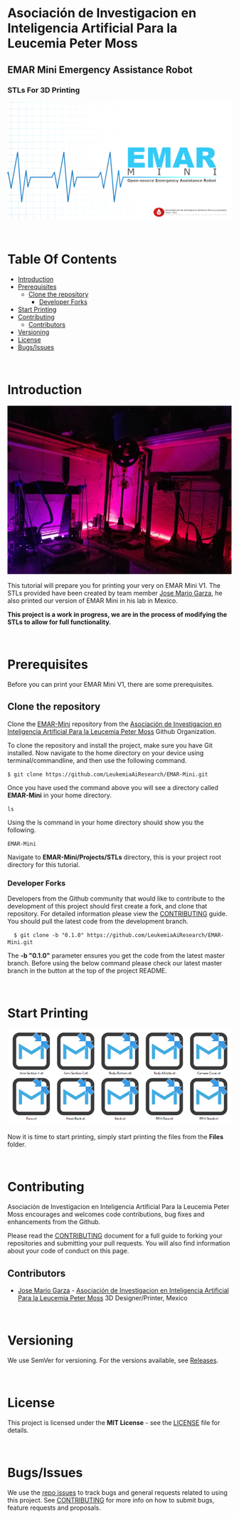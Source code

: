 # Asociación de Investigacion en Inteligencia Artificial Para la Leucemia Peter Moss
## EMAR Mini Emergency Assistance Robot
### STLs For 3D Printing
[![EMAR Mini Emergency Assistance Robot](../../Media/Images/EMAR-Mini.png)](https://github.com/LeukemiaAiResearch/EMAR-Mini)

&nbsp;

# Table Of Contents

- [Introduction](#introduction)
- [Prerequisites](#prerequisites)
  - [Clone the repository](#clone-the-repository)
      - [Developer Forks](#developer-forks)
- [Start Printing](#start-printing)
- [Contributing](#contributing)
    - [Contributors](#contributors)
- [Versioning](#versioning)
- [License](#license)
- [Bugs/Issues](#bugs-issues)

&nbsp;

# Introduction

![Mexico Lab](Media/Images/mexico-lab.jpg)

This tutorial will prepare you for printing your very on EMAR Mini V1.
The STLs provided have been created by team member [Jose Mario Garza](https://www.leukemiaresearchassociation.ai/team/jose-mario-garza "Jose Mario Garza"), he also printed our version of EMAR Mini in his lab in Mexico.

__This project is a work in progress, we are in the process of modifying the STLs to allow for full functionality.__

&nbsp;

# Prerequisites

Before you can print your EMAR Mini V1, there are some prerequisites.

## Clone the repository

Clone the [EMAR-Mini](https://github.com/LeukemiaAiResearch/EMAR-Mini " EMAR-Mini") repository from the [Asociación de Investigacion en Inteligencia Artificial Para la Leucemia Peter Moss](https://github.com/LeukemiaAiResearch "Asociación de Investigacion en Inteligencia Artificial Para la Leucemia Peter Moss") Github Organization.

To clone the repository and install the project, make sure you have Git installed. Now navigate to the home directory on your device using terminal/commandline, and then use the following command.

```
$ git clone https://github.com/LeukemiaAiResearch/EMAR-Mini.git
```

Once you have used the command above you will see a directory called **EMAR-Mini** in your home directory.

```
ls
```

Using the ls command in your home directory should show you the following.

```
EMAR-Mini
```

Navigate to **EMAR-Mini/Projects/STLs** directory, this is your project root directory for this tutorial.

### Developer Forks

Developers from the Github community that would like to contribute to the development of this project should first create a fork, and clone that repository. For detailed information please view the [CONTRIBUTING](../../CONTRIBUTING.md "CONTRIBUTING") guide. You should pull the latest code from the development branch.

```
  $ git clone -b "0.1.0" https://github.com/LeukemiaAiResearch/EMAR-Mini.git
```

The **-b "0.1.0"** parameter ensures you get the code from the latest master branch. Before using the below command please check our latest master branch in the button at the top of the project README.

&nbsp;

# Start Printing

![Start Printing](Media/Images/stls.png)

Now it is time to start printing, simply start printing the files from the **Files** folder.

&nbsp;

# Contributing

Asociación de Investigacion en Inteligencia Artificial Para la Leucemia Peter Moss encourages and welcomes code contributions, bug fixes and enhancements from the Github.

Please read the [CONTRIBUTING](../../CONTRIBUTING.md "CONTRIBUTING") document for a full guide to forking your repositories and submitting your pull requests. You will also find information about your code of conduct on this page.

## Contributors

- [Jose Mario Garza](https://www.leukemiaairesearch.com/association/volunteers/jose-mario-garza "Jose Mario Garza") - [Asociación de Investigacion en Inteligencia Artificial Para la Leucemia Peter Moss](https://www.leukemiaairesearch.com "Asociación de Investigacion en Inteligencia Artificial Para la Leucemia Peter Moss") 3D Designer/Printer, Mexico

&nbsp;

# Versioning

We use SemVer for versioning. For the versions available, see [Releases](../../releases "Releases").

&nbsp;

# License

This project is licensed under the **MIT License** - see the [LICENSE](../../LICENSE "LICENSE") file for details.

&nbsp;

# Bugs/Issues

We use the [repo issues](../../issues "repo issues") to track bugs and general requests related to using this project. See [CONTRIBUTING](../../CONTRIBUTING.md "CONTRIBUTING") for more info on how to submit bugs, feature requests and proposals.